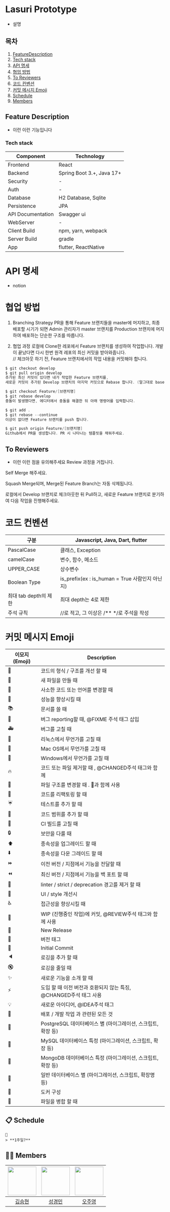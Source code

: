 # Lasuri Prototype
- 설명

## 목차
1. [FeatureDescription](#feature-description)
2. [Tech stack](#tech-stack)
3. [API 명세](#api-명세)
4. [협업 방법](#협업-방법)
5. [To Reviewers](#to-reviewers)
6. [코드 컨벤션](#코드-컨벤션)
7. [커밋 메시지 Emoji](#커밋-메시지-emoji)
8. [Schedule](#-schedule)
9. [Members](#-members)

## Feature Description

- 이런 이런 기능입니다
### Tech stack
Component         | Technology
---               | ---
Frontend          | React 
Backend           | Spring Boot 3.+, Java 17+
Security          | -
Auth              | -
Database          | H2 Database, Sqlite
Persistence       | JPA 
API Documentation | Swagger ui
WebServer         | -
Client Build      | npm, yarn, webpack
Server Build      | gradle
App               | flutter, ReactNative

# API 명세
- notion

# 협업 방법
1. Branching Strategy
PR을 통해 Feature 브랜치들을 master에 머지하고, 최종 배포할 시기가 되면 Admin 관리자가 master 브랜치를 Production 브랜치에 머지하여 배포하는 단순한 구조를 따릅니다.

2. 협업 과정
로컬에 Clone한 레포에서 Feature 브랜치를 생성하여 작업합니다.
개발이 끝났다면 다시 한번 원격 레포의 최신 커밋을 받아와줍니다.<br>
// 체크아웃 하기 전, Feature 브랜치에서의 작업 내용을 커밋해야 합니다.

```powershell
$ git checkout develop
$ git pull origin develop
추가된 최신 커밋이 있다면 내가 작업한 Feature 브랜치를, 
새로운 커밋이 추가된 Develop 브랜치의 마지막 커밋으로 Rebase 합니다. (말그대로 base를 바꾼다는 뜻입니다)

$ git checkout Feature/[브랜치명]
$ git rebase develop
충돌이 발생했다면, 에디터에서 충돌을 해결한 뒤 아래 명령어를 입력합니다.

$ git add .
$ git rebase --continue
이상이 없다면 Feature 브랜치를 push 합니다.

$ git push origin Feature/[브랜치명]
Github에서 PR을 생성합니다. PR 시 나타나는 템플릿을 채워주세요.
```

## To Reviewers

- 이런 이런 점을 유의해주세요
Review 과정을 거칩니다.

Self Merge 해주세요.

Squash Merge되며, Merge된 Feature Branch는 자동 삭제됩니다.

로컬에서 Develop 브랜치로 체크아웃한 뒤 Pull하고, 새로운 Feature 브랜치로 분기하여 다음 작업을 진행해주세요.


# 코드 컨벤션
구분                | Javascript, Java, Dart, flutter
---                 | ---
PascalCase          | 클래스, Exception
camelCase           | 변수, 함수, 메소드
UPPER_CASE          | 상수변수
Boolean Type        | is_prefix(ex : is_human = True 사람인지 아닌지)
최대 tab depth의 제한  | 최대 depth는 4로 제한
주석 규칙            |  //로 적고, 그 이상은 /** */로 주석을 작성

# 커밋 메시지 Emoji
이모지(Emoji)	 |   Description
---            | ---
🎨             | 코드의 형식 / 구조를 개선 할 때
📰             | 새 파일을 만들 때
📝             | 사소한 코드 또는 언어를 변경할 때
🐎             | 성능을 향상시킬 때
📚             | 문서를 쓸 때
🐛             |	버그 reporting할 때, @FIXME 주석 태그 삽입
🚑             |	버그를 고칠 때
🐧             |	리눅스에서 무언가를 고칠 때
🍎             |	Mac OS에서 무언가를 고칠 때
🏁             |	Windows에서 무언가를 고칠 때
🔥             |	코드 또는 파일 제거할 때 , @CHANGED주석 태그와 함께
🚜             |	파일 구조를 변경할 때 . 🎨과 함께 사용
🔨             |	코드를 리팩토링 할 때
☔️             |	테스트를 추가 할 때
🔬             |	코드 범위를 추가 할 때
💚             |	CI 빌드를 고칠 때
🔒             |	보안을 다룰 때
⬆️             |	종속성을 업그레이드 할 때
⬇️             |	종속성을 다운 그레이드 할 때
⏩             |	이전 버전 / 지점에서 기능을 전달할 때
⏪             |	최신 버전 / 지점에서 기능을 백 포트 할 때
👕             |	linter / strict / deprecation 경고를 제거 할 때
💄             |	UI / style 개선시
♿️             |	접근성을 향상시킬 때
🚧             |	WIP (진행중인 작업)에 커밋, @REVIEW주석 태그와 함께 사용
💎             |	New Release
🔖             |	버전 태그
🎉             |	Initial Commit
🔈             |	로깅을 추가 할 때
🔇             |	로깅을 줄일 때
✨             |	새로운 기능을 소개 할 때
⚡️             |	도입 할 때 이전 버전과 호환되지 않는 특징, @CHANGED주석 태그 사용
💡             |	새로운 아이디어, @IDEA주석 태그
🚀             |	배포 / 개발 작업 과 관련된 모든 것
🐘             |	PostgreSQL 데이터베이스 별 (마이그레이션, 스크립트, 확장 등)
🐬             |	MySQL 데이터베이스 특정 (마이그레이션, 스크립트, 확장 등)
🍃             |	MongoDB 데이터베이스 특정 (마이그레이션, 스크립트, 확장 등)
🏦             |	일반 데이터베이스 별 (마이그레이션, 스크립트, 확장명 등)
🐳             |	도커 구성
🤝             |	파일을 병합 할 때

## 📋 Schedule
```
📌 
> **1주일?**  

```

## 🏃🏻 Members
| [<a href="https://github.com/Kateiscoding"><img src="https://avatars.githubusercontent.com/u/120708446?v=4" width="90"></a>]() | [<a href="https://github.com/seung9526"><img src="https://avatars.githubusercontent.com/u/38849788?v=4" width="90"></a>]() | [<a href="https://github.com/Secludor"><img src="https://avatars.githubusercontent.com/u/129930239?v=4" width="90"></a>]() |
| :----------------------------------------------------------: | :----------------------------------------------------------: | :----------------------------------------------------------: | 
|              [김승현](https://github.com/Kateiscoding)              |             [성경민](https://github.com/seung9526)             |              [오주영](https://github.com/Secludor)              | 
<br/>
